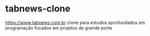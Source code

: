 # tabnews-clone

https://www.tabnews.com.br clone para estudos aprofundados em programação focados em projetos de grande porte
